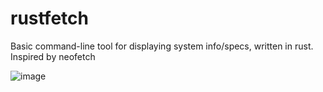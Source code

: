 # rustfetch
Basic command-line tool for displaying system info/specs, written in rust. Inspired by neofetch

![image](https://user-images.githubusercontent.com/99992055/188285206-c77cbc7c-c2f0-47e0-a77c-3a9254a4eb83.png)
